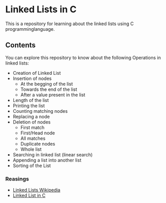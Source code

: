 # Linked Lists in C

This is a repository for learning about the linked lists using C programminglanguage.

## Contents 

You can explore this repository to know about the following Operations in linked lists:

- Creation of Linked List 
- Insertion of nodes
	- At the begging of the list
	- Towards the end of the list
	- After a value present in the list
- Length of the list
- Printing the list
- Counting matching nodes
- Replacing a node 
- Deletion of nodes
	- First match
	- First/Head node 
	- All matches 
	- Duplicate nodes
	- Whole list
- Searching in linked list (linear search)
- Appending a list into another list 
- Sorting of the List

### Reasings 
- [Linked Lists Wikipedia](https://en.wikipedia.org/wiki/Linked_list)
- [Linked List in C](https://ajaydey.hashnode.dev/linked-lists-in-c)

